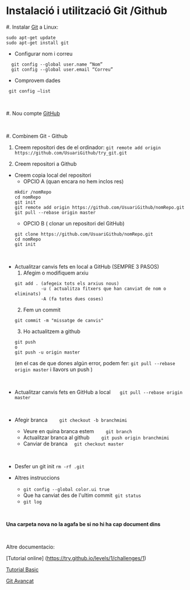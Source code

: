 # Instalació i utilització Git /Github


#.  Instalar [Git](https://git-scm.com/book/es/v1/Empezando-Instalando-Git) a Linux:
```
sudo apt-get update
sudo apt-get install git
```

  * Configurar nom i correu 
```
  git config --global user.name “Nom”
  git config --global user.email “Correu”
```
  * Comprovem dades
```
 git config –list
```
<br>


#. Nou compte [GitHub](https://github.com) 

<br>

#. Combinem Git - Github
1. Creem repositori des de el ordinador:
```git remote add origin https://github.com/UsuariGithub/try_git.git```

2. Creem repositori a Github
* Creem copia local del repositori
	* OPCIO A (quan encara no hem inclos res) 
	```
	mkdir /nomRepo
	cd nomRepo
	git init 
	git remote add origin https://github.com/UsuariGithub/nomRepo.git
	git pull --rebase origin master
	```
	* OPCIO B ( clonar un repositori del GitHub)
	```
	git clone https://github.com/UsuariGithub/nomRepo.git
	cd nomRepo
	git init 
	```
	
<br>

* Actualitzar canvis fets en local a GitHub (SEMPRE 3 PASOS)
	1. Afegim o modifiquem arxiu
    ```
    git add . (afegeix tots els arxius nous)
              -u ( actualitza fitxers que han canviat de nom o eliminats)
              -A (fa totes dues coses)
    ```
  	2. Fem un commit
    ```
    git commit -m "missatge de canvis"
    ```
   	3. Ho actualitzem a github
    ```
    git push 
    o
    git push -u origin master
    ```
    (en el cas de que dones algún error, podem fer: ```git pull --rebase origin master``` i llavors un push )
    
<br>
	
* Actualitzar canvis fets en GitHub a local
  ```    git pull --rebase origin master  ```
  
  <br>
  
* Afegir branca 
 	```  	git checkout -b branchmimi  	```
	* Veure en quina branca estem
	``` 	git branch 	```
	* Actualitzar branca al github
	``` 	git push origin branchmimi 	```
	* Canviar de branca 
  ```   git checkout master   ```

<br>

* Desfer un git init
```rm -rf .git```

* Altres instruccions
	* ```git config --global color.ui true ```
	* Que ha canviat des de l'ultim commit``` git status```
	* ```git log```


<br>

**Una carpeta nova no la agafa be si no hi ha cap document dins**

<br>

Altre documentacio: 

[Tutorial online] (https://try.github.io/levels/1/challenges/1)

[Tutorial Basic](http://rogerdudler.github.io/git-guide/index.es.html)

[Git Avançat](https://git-scm.com/book/es/v1)
